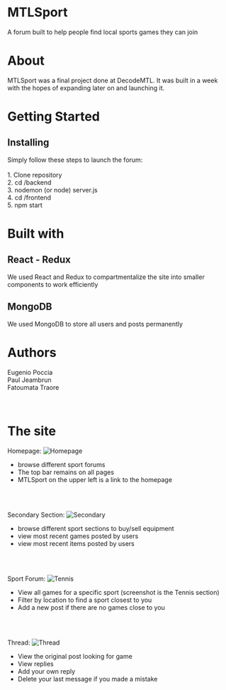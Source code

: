 <h1>MTLSport</h1>

A forum built to help people find local sports games they can join

<h1>About</h1>
MTLSport was a final project done at DecodeMTL. It was built in a week with the hopes of expanding later on and launching it.

<h1>Getting Started</h1>

<h2>Installing</h2>
Simply follow these steps to launch the forum:<br /><br />
  1. Clone repository<br />
  2. cd /backend<br />
  3. nodemon (or node) server.js<br />
  4. cd /frontend<br />
  5. npm start<br />
  
<h1>Built with</h1>
<h2>React - Redux</h2>
We used React and Redux to compartmentalize the site into smaller components to work efficiently

<h2>MongoDB</h2>
We used MongoDB to store all users and posts permanently

<h1>Authors</h1>
Eugenio Poccia<br />
Paul Jeambrun<br />
Fatoumata Traore<br />
<br />
<br />

<h1> The site </h1>


Homepage: 
![Homepage](https://i.imgur.com/tO6O98q.png)
 
 - browse different sport forums 
 - The top bar remains on all pages
 - MTLSport on the upper left is a link to the homepage
 
 <br />
<br />


Secondary Section:
![Secondary](https://i.imgur.com/5n9pDNl.png)
 
 - browse different sport sections to buy/sell equipment
  - view most recent games posted by users
  - view most recent items posted by users
  
  <br />
  <br />
 
 
 Sport Forum: 
  ![Tennis](https://i.imgur.com/WHr5Mhz.png)
  
    
   - View all games for a specific sport (screenshot is the Tennis section)
   - Filter by location to find a sport closest to you
   - Add a new post if there are no games close to you
   
   
   <br />
   <br />
    
    
Thread:
   ![Thread](https://i.imgur.com/w3215Vg.png)
       
   - View the original post looking for game
   - View replies
   - Add your own reply
   - Delete your last message if you made a mistake



  
  
